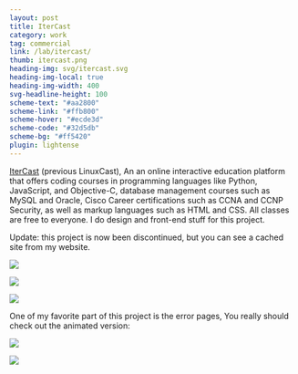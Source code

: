 ```yaml
---
layout: post
title: IterCast
category: work
tag: commercial
link: /lab/itercast/
thumb: itercast.png
heading-img: svg/itercast.svg
heading-img-local: true
heading-img-width: 400
svg-headline-height: 100
scheme-text: "#aa2800"
scheme-link: "#ffb800"
scheme-hover: "#ecde3d"
scheme-code: "#32d5db"
scheme-bg: "#ff5420"
plugin: lightense
---
```


<p><a href="http://itercast.com/">IterCast</a> (previous LinuxCast), An an online interactive education platform that offers coding courses in programming languages like Python, JavaScript, and Objective-C, database management courses such as MySQL and Oracle, Cisco Career certifications such as CCNA and CCNP Security, as well as markup languages such as HTML and CSS. All classes are free to everyone. I do design and front-end stuff for this project.</p>

<p>Update: this project is now been discontinued, but you can see a cached site from my website.</p>

<p><img src="{{ site.file }}/itercast-banners-2.png"></p>

<p><img src="{{ site.file }}/itercast-icons-2.png"></p>

<p class="browser"><img src="{{ site.file }}/itercast-01.png"></p>

<p>One of my favorite part of this project is the error pages, You really should check out the animated version:</p>

<p class="browser"><a href="/lab/itercast/error-404-403.html"><img src="{{ site.file }}/itercast-02.jpg"></a></p>

<p class="browser"><a href="/lab/itercast/error-503.html"><img src="{{ site.file }}/itercast-03.jpg"></a></p>
